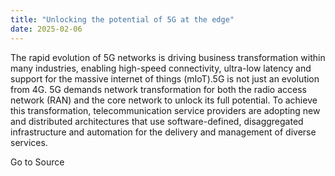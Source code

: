 ```yaml
---
title: "Unlocking the potential of 5G at the edge"
date: 2025-02-06
---
```


The rapid evolution of 5G networks is driving business transformation within many industries, enabling high-speed connectivity, ultra-low latency and support for the massive internet of things (mIoT).5G is not just an evolution from 4G. 5G demands network transformation for both the radio access network (RAN) and the core network to unlock its full potential. To achieve this transformation, telecommunication service providers are adopting new and distributed architectures that use software-defined, disaggregated infrastructure and automation for the delivery and management of diverse services.

Go to Source
